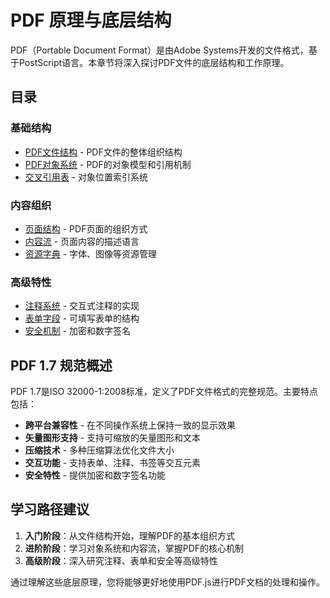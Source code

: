 # PDF 原理与底层结构

PDF（Portable Document Format）是由Adobe Systems开发的文件格式，基于PostScript语言。本章节将深入探讨PDF文件的底层结构和工作原理。

## 目录

### 基础结构
- [PDF文件结构](./file-structure.md) - PDF文件的整体组织结构
- [PDF对象系统](./object-system.md) - PDF的对象模型和引用机制
- [交叉引用表](./xref-table.md) - 对象位置索引系统

### 内容组织
- [页面结构](./page-structure.md) - PDF页面的组织方式
- [内容流](./content-streams.md) - 页面内容的描述语言
- [资源字典](./resources.md) - 字体、图像等资源管理

### 高级特性
- [注释系统](./annotations.md) - 交互式注释的实现
- [表单字段](./form-fields.md) - 可填写表单的结构
- [安全机制](./security.md) - 加密和数字签名

## PDF 1.7 规范概述

PDF 1.7是ISO 32000-1:2008标准，定义了PDF文件格式的完整规范。主要特点包括：

- **跨平台兼容性** - 在不同操作系统上保持一致的显示效果
- **矢量图形支持** - 支持可缩放的矢量图形和文本
- **压缩技术** - 多种压缩算法优化文件大小
- **交互功能** - 支持表单、注释、书签等交互元素
- **安全特性** - 提供加密和数字签名功能

## 学习路径建议

1. **入门阶段**：从文件结构开始，理解PDF的基本组织方式
2. **进阶阶段**：学习对象系统和内容流，掌握PDF的核心机制
3. **高级阶段**：深入研究注释、表单和安全等高级特性

通过理解这些底层原理，您将能够更好地使用PDF.js进行PDF文档的处理和操作。